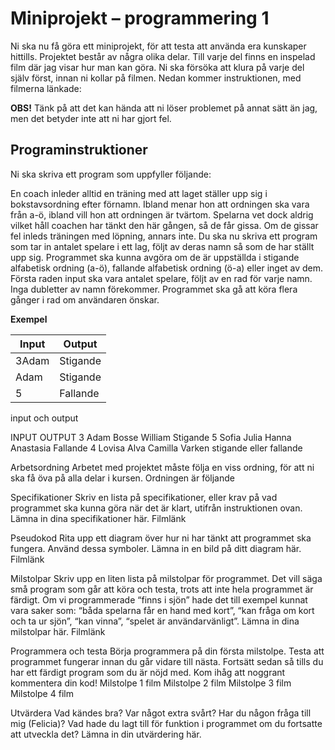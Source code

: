 # Miniprojekt – programmering 1

Ni ska nu få göra ett miniprojekt, för att testa att använda era kunskaper hittills. Projektet består av några olika delar. Till varje del finns en inspelad film där jag visar hur man kan göra. Ni ska försöka att klura på varje del själv först, innan ni kollar på filmen. Nedan kommer instruktionen, med filmerna länkade:

**OBS!** Tänk på att det kan hända att ni löser problemet på annat sätt än jag, men det betyder inte att ni har gjort fel.


## Programinstruktioner
Ni ska skriva ett program som uppfyller följande:

En coach inleder alltid en träning med att laget ställer upp sig i bokstavsordning efter förnamn. Ibland menar hon att ordningen ska vara från a-ö, ibland vill hon att ordningen är tvärtom. Spelarna vet dock aldrig vilket håll coachen har tänkt den här gången, så de får gissa. Om de gissar fel inleds träningen med löpning, annars inte. Du ska nu skriva ett program som tar in antalet spelare i ett lag, följt av deras namn så som de har ställt upp sig. Programmet ska kunna avgöra om de är uppställda i stigande alfabetisk ordning (a-ö), fallande alfabetisk ordning (ö-a) eller inget av dem. Första raden input ska vara antalet spelare, följt av en rad för varje namn. Inga dubletter av namn förekommer. Programmet ska gå att köra flera gånger i rad om användaren önskar.

**Exempel**

| Input       | Output |
| ----------- | ----------- |
| 3Adam| Stigande    |
| Adam | Stigande |
| 5           | Fallande    |
 input och output

INPUT
OUTPUT
3
Adam
Bosse
William
Stigande
5
Sofia
Julia
Hanna
Anastasia
Fallande
4
Lovisa
Alva
Camilla
Varken stigande eller fallande



Arbetsordning
Arbetet med projektet måste följa en viss ordning, för att ni ska få öva på alla delar i kursen. Ordningen är följande

Specifikationer
Skriv en lista på specifikationer, eller krav på vad programmet ska kunna göra när det är klart, utifrån instruktionen ovan. Lämna in dina specifikationer här.
Filmlänk

Pseudokod
Rita upp ett diagram över hur ni har tänkt att programmet ska fungera. Använd dessa symboler. Lämna in en bild på ditt diagram här.
Filmlänk

Milstolpar
Skriv upp en liten lista på milstolpar för programmet. Det vill säga små program som går att köra och testa, trots att inte hela programmet är färdigt. Om vi programmerade “finns i sjön” hade det till exempel kunnat vara saker som: “båda spelarna får en hand med kort”, “kan fråga om kort och ta ur sjön”, “kan vinna”, “spelet är användarvänligt”. Lämna in dina milstolpar här.
Filmlänk

Programmera och testa
Börja programmera på din första milstolpe. Testa att programmet fungerar innan du går vidare till nästa. Fortsätt sedan så tills du har ett färdigt program som du är nöjd med. Kom ihåg att noggrant kommentera din kod!
Milstolpe 1 film
Milstolpe 2 film
Milstolpe 3 film
Milstolpe 4 film

Utvärdera
Vad kändes bra? Var något extra svårt? Har du någon fråga till mig (Felicia)? Vad hade du lagt till för funktion i programmet om du fortsatte att utveckla det? Lämna in din utvärdering här.




